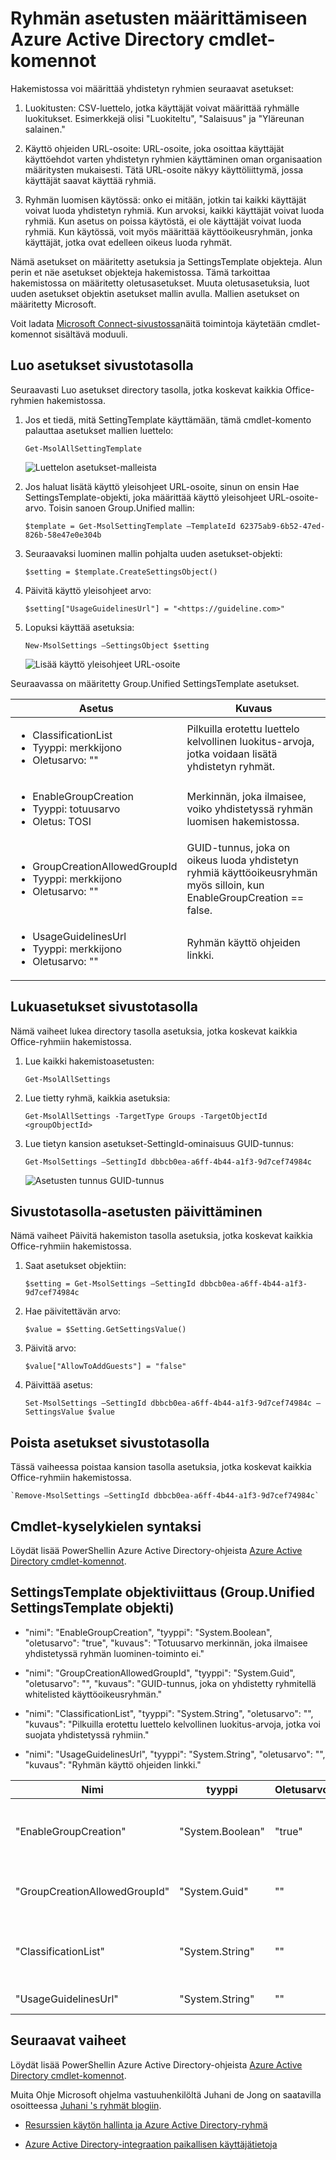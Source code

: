 <properties
    pageTitle="Azure Active Directory cmdlet-komennot ryhmän asetusten määrittämiseen | Microsoft Azure"
    description="Miten hallita ryhmiä avulla Azure Active Directory-cmdlet-komennot asetukset."
    services="active-directory"
    documentationCenter=""
    authors="curtand"
    manager="femila"
    editor=""/>

<tags
    ms.service="active-directory"
    ms.workload="identity"
    ms.tgt_pltfrm="na"
    ms.devlang="na"
    ms.topic="article"
    ms.date="09/22/2016"
    ms.author="curtand"/>


# <a name="azure-active-directory-cmdlets-for-configuring-group-settings"></a>Ryhmän asetusten määrittämiseen Azure Active Directory cmdlet-komennot

Hakemistossa voi määrittää yhdistetyn ryhmien seuraavat asetukset:

1.  Luokitusten: CSV-luettelo, jotka käyttäjät voivat määrittää ryhmälle luokitukset. Esimerkkejä olisi "Luokiteltu", "Salaisuus" ja "Yläreunan salainen."

2.  Käyttö ohjeiden URL-osoite: URL-osoite, joka osoittaa käyttäjät käyttöehdot varten yhdistetyn ryhmien käyttäminen oman organisaation määritysten mukaisesti. Tätä URL-osoite näkyy käyttöliittymä, jossa käyttäjät saavat käyttää ryhmiä.

3.  Ryhmän luomisen käytössä: onko ei mitään, jotkin tai kaikki käyttäjät voivat luoda yhdistetyn ryhmiä. Kun arvoksi, kaikki käyttäjät voivat luoda ryhmiä. Kun asetus on poissa käytöstä, ei ole käyttäjät voivat luoda ryhmiä. Kun käytössä, voit myös määrittää käyttöoikeusryhmän, jonka käyttäjät, jotka ovat edelleen oikeus luoda ryhmät.

Nämä asetukset on määritetty asetuksia ja SettingsTemplate objekteja. Alun perin et näe asetukset objekteja hakemistossa. Tämä tarkoittaa hakemistossa on määritetty oletusasetukset. Muuta oletusasetuksia, luot uuden asetukset objektin asetukset mallin avulla. Mallien asetukset on määritetty Microsoft.

Voit ladata [Microsoft Connect-sivustossa](http://connect.microsoft.com/site1164/Downloads/DownloadDetails.aspx?DownloadID=59185)näitä toimintoja käytetään cmdlet-komennot sisältävä moduuli.

## <a name="create-settings-at-the-directory-level"></a>Luo asetukset sivustotasolla

Seuraavasti Luo asetukset directory tasolla, jotka koskevat kaikkia Office-ryhmien hakemistossa.

1. Jos et tiedä, mitä SettingTemplate käyttämään, tämä cmdlet-komento palauttaa asetukset mallien luettelo:

    `Get-MsolAllSettingTemplate`

    ![Luettelon asetukset-malleista](./media/active-directory-accessmanagement-groups-settings-cmdlets/list-of-templates.png)

2. Jos haluat lisätä käyttö yleisohjeet URL-osoite, sinun on ensin Hae SettingsTemplate-objekti, joka määrittää käyttö yleisohjeet URL-osoite-arvo. Toisin sanoen Group.Unified mallin:

    `$template = Get-MsolSettingTemplate –TemplateId 62375ab9-6b52-47ed-826b-58e47e0e304b`

3. Seuraavaksi luominen mallin pohjalta uuden asetukset-objekti:

    `$setting = $template.CreateSettingsObject()`

4. Päivitä käyttö yleisohjeet arvo:

    `$setting["UsageGuidelinesUrl"] = "<https://guideline.com>"`

5. Lopuksi käyttää asetuksia:

    `New-MsolSettings –SettingsObject $setting`

    ![Lisää käyttö yleisohjeet URL-osoite](./media/active-directory-accessmanagement-groups-settings-cmdlets/add-usage-guideline-url.png)

Seuraavassa on määritetty Group.Unified SettingsTemplate asetukset.

 **Asetus**                          | **Kuvaus**                                                                                             
--------------------------------------|-----------------------------------------------
 <ul><li>ClassificationList<li>Tyyppi: merkkijono<li>Oletusarvo: ""                  | Pilkuilla erotettu luettelo kelvollinen luokitus-arvoja, jotka voidaan lisätä yhdistetyn ryhmät.                
 <ul><li>EnableGroupCreation<li>Tyyppi: totuusarvo<li>Oletus: TOSI              | Merkinnän, joka ilmaisee, voiko yhdistetyssä ryhmän luomisen hakemistossa.                               
 <ul><li>GroupCreationAllowedGroupId<li>Tyyppi: merkkijono<li>Oletusarvo: ""         | GUID-tunnus, joka on oikeus luoda yhdistetyn ryhmiä käyttöoikeusryhmän myös silloin, kun EnableGroupCreation == false.
 <ul><li>UsageGuidelinesUrl<li>Tyyppi: merkkijono<li>Oletusarvo: ""                  | Ryhmän käyttö ohjeiden linkki.                                                                       

## <a name="read-settings-at-the-directory-level"></a>Lukuasetukset sivustotasolla

Nämä vaiheet lukea directory tasolla asetuksia, jotka koskevat kaikkia Office-ryhmiin hakemistossa.

1. Lue kaikki hakemistoasetusten:

    `Get-MsolAllSettings`

2. Lue tietty ryhmä, kaikkia asetuksia:

    `Get-MsolAllSettings -TargetType Groups -TargetObjectId <groupObjectId>`

3. Lue tietyn kansion asetukset-SettingId-ominaisuus GUID-tunnus:

    `Get-MsolSettings –SettingId dbbcb0ea-a6ff-4b44-a1f3-9d7cef74984c`

    ![Asetusten tunnus GUID-tunnus](./media/active-directory-accessmanagement-groups-settings-cmdlets/settings-id-guid.png)

## <a name="update-settings-at-the-directory-level"></a>Sivustotasolla-asetusten päivittäminen

Nämä vaiheet Päivitä hakemiston tasolla asetuksia, jotka koskevat kaikkia Office-ryhmiin hakemistossa.

1. Saat asetukset objektiin:

    `$setting = Get-MsolSettings –SettingId dbbcb0ea-a6ff-4b44-a1f3-9d7cef74984c`

2. Hae päivitettävän arvo:

    `$value = $Setting.GetSettingsValue()`

3. Päivitä arvo:

    `$value["AllowToAddGuests"] = "false"`

4. Päivittää asetus:

    `Set-MsolSettings –SettingId dbbcb0ea-a6ff-4b44-a1f3-9d7cef74984c –SettingsValue $value`

## <a name="remove-settings-at-the-directory-level"></a>Poista asetukset sivustotasolla

Tässä vaiheessa poistaa kansion tasolla asetuksia, jotka koskevat kaikkia Office-ryhmiin hakemistossa.

    `Remove-MsolSettings –SettingId dbbcb0ea-a6ff-4b44-a1f3-9d7cef74984c`

## <a name="cmdlet-syntax-reference"></a>Cmdlet-kyselykielen syntaksi

Löydät lisää PowerShellin Azure Active Directory-ohjeista [Azure Active Directory cmdlet-komennot](http://go.microsoft.com/fwlink/p/?LinkId=808260).

## <a name="settingstemplate-object-reference-groupunified-settingstemplate-object"></a>SettingsTemplate objektiviittaus (Group.Unified SettingsTemplate objekti)

- "nimi": "EnableGroupCreation", "tyyppi": "System.Boolean", "oletusarvo": "true", "kuvaus": "Totuusarvo merkinnän, joka ilmaisee yhdistetyssä ryhmän luominen-toiminto ei."

- "nimi": "GroupCreationAllowedGroupId", "tyyppi": "System.Guid", "oletusarvo": "", "kuvaus": "GUID-tunnus, joka on yhdistetty ryhmitellä whitelisted käyttöoikeusryhmän."

- "nimi": "ClassificationList", "tyyppi": "System.String", "oletusarvo": "", "kuvaus": "Pilkuilla erotettu luettelo kelvollinen luokitus-arvoja, jotka voi suojata yhdistetyssä ryhmiin."

- "nimi": "UsageGuidelinesUrl", "tyyppi": "System.String", "oletusarvo": "", "kuvaus": "Ryhmän käyttö ohjeiden linkki."

Nimi | tyyppi | Oletusarvo | kuvaus
----------  | ----------  | ---------  | ----------
"EnableGroupCreation"  | "System.Boolean"  | "true"  | "Totuusarvo merkinnän, joka ilmaisee yhdistetyssä ryhmän luominen-toiminto ei."
"GroupCreationAllowedGroupId"  | "System.Guid"  | ""  | "GUID-tunnus, joka on yhdistetty ryhmitellä whitelisted käyttöoikeusryhmän."
"ClassificationList"  | "System.String"  | ""  | "Pilkuilla erotettu luettelo kelvollinen luokitus-arvoja, jotka voidaan lisätä yhdistetyn ryhmien."
"UsageGuidelinesUrl"  | "System.String"  | ""  | "Ryhmän käyttö ohjeiden linkki."

## <a name="next-steps"></a>Seuraavat vaiheet

Löydät lisää PowerShellin Azure Active Directory-ohjeista [Azure Active Directory cmdlet-komennot](http://go.microsoft.com/fwlink/p/?LinkId=808260).

Muita Ohje Microsoft ohjelma vastuuhenkilöltä Juhani de Jong on saatavilla osoitteessa [Juhani 's ryhmät blogiin](http://robsgroupsblog.com/blog/configuring-settings-for-office-365-groups-in-azure-ad).

* [Resurssien käytön hallinta ja Azure Active Directory-ryhmä](active-directory-manage-groups.md)

* [Azure Active Directory-integraation paikallisen käyttäjätietoja](active-directory-aadconnect.md)

